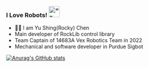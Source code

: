### I Love Robots!  <img src="https://user-images.githubusercontent.com/101498190/230772337-a8d01246-3361-471e-afe5-b4ca55e9e95b.gif" alt= “” width="30" height="30">
- ✋🏻 I am Yu Shing(Rocky) Chen
- Main developer of RockLib control library
- Team Captain of 14683A Vex Robotics Team in 2022
- Mechanical and software developer in Purdue Sigbot

<!--
**Rocky14683/Rocky14683** is a ✨ _special_ ✨ repository because its `README.md` (this file) appears on your GitHub profile.

Here are some ideas to get you started:

- 🔭 I’m currently working on ...
- 🌱 I’m currently learning ...
- 👯 I’m looking to collaborate on ...
- 🤔 I’m looking for help with ...
- 💬 Ask me about ...
- 📫 How to reach me: ...
- 😄 Pronouns: ...
- ⚡ Fun fact: ...
-->
[![Anurag's GitHub stats](https://github-readme-stats.vercel.app/api?username=Rocky14683&show_icons=true&theme=radical)](https://github.com/anuraghazra/github-readme-stats)
